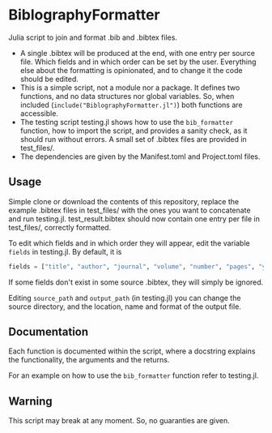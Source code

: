 # BiblographyFormatter

Julia script to join and format .bib and .bibtex files.

- A single .bibtex will be produced at the end, with one entry per source file. Which fields and in which order can be set by the user.
Everything else about the formatting is opinionated, and to change it the code should be edited.
- This is a simple script, not a module nor a package. It defines two functions, and no data structures nor global variables. So, when included (`include("BiblographyFormatter.jl")`) both functions are accessible.
- The testing script testing.jl shows how to use the `bib_formatter` function, how to import the script, and provides a sanity check, as it should run without errors. A small set of .bibtex files are provided in test_files/.
- The dependencies are given by the Manifest.toml and Project.toml files.

## Usage

Simple clone or download the contents of this repository, replace the example .bibtex files in test_files/ with the ones you want to concatenate and run testing.jl. test_result.bibtex should now contain one entry per file in test_files/, correctly formatted.

To edit which fields and in which order they will appear, edit the variable `fields` in testing.jl. By default, it is

```julia
fields = ["title", "author", "journal", "volume", "number", "pages", "year", "month", "url"]
```

If some fields don't exist in some source .bibtex, they will simply be ignored.

Editing `source_path` and `output_path` (in testing.jl) you can change the source directory, and the location, name and format of the output file.

## Documentation

Each function is documented within the script, where a docstring explains the functionality, the arguments and the returns.

For an example on how to use the `bib_formatter` function refer to testing.jl.

## Warning

This script may break at any moment. So, no guaranties are given.
